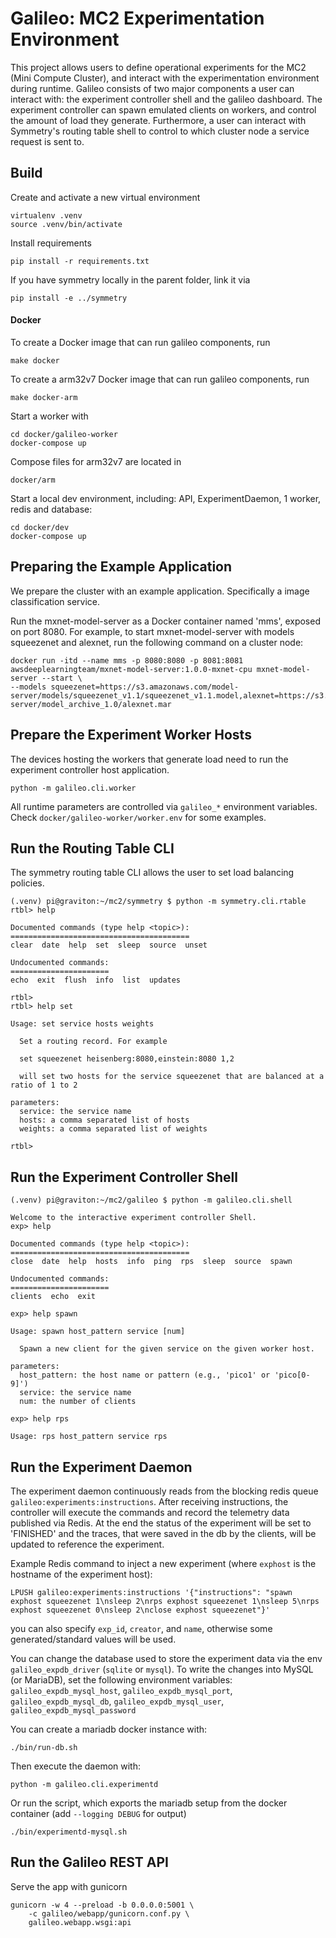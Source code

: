 Galileo: MC2 Experimentation Environment
========================================

This project allows users to define operational experiments for the MC2 (Mini Compute Cluster),
and interact with the experimentation environment during runtime.
Galileo consists of two major components a user can interact with:
the experiment controller shell and the galileo dashboard.
The experiment controller can spawn emulated clients on workers, and control the amount of load they generate.
Furthermore, a user can interact with Symmetry's routing table shell to control to which cluster node a service request
is sent to.

Build
-----

Create and activate a new virtual environment

    virtualenv .venv
    source .venv/bin/activate

Install requirements

    pip install -r requirements.txt

If you have symmetry locally in the parent folder, link it via

    pip install -e ../symmetry

#### Docker

To create a Docker image that can run galileo components, run 

    make docker
    
To create a arm32v7 Docker image that can run galileo components, run
    
    make docker-arm

Start a worker with

    cd docker/galileo-worker
    docker-compose up

Compose files for arm32v7 are located in 
    
    docker/arm
    
Start a local dev environment, including: API, ExperimentDaemon, 1 worker, redis and database:

    cd docker/dev
    docker-compose up
 
Preparing the Example Application
---------------------------------

We prepare the cluster with an example application. Specifically a image classification service.

Run the mxnet-model-server as a Docker container named 'mms', exposed on port 8080.
For example, to start mxnet-model-server with models squeezenet and alexnet, run the following command on a cluster node:

    docker run -itd --name mms -p 8080:8080 -p 8081:8081 awsdeeplearningteam/mxnet-model-server:1.0.0-mxnet-cpu mxnet-model-server --start \
    --models squeezenet=https://s3.amazonaws.com/model-server/models/squeezenet_v1.1/squeezenet_v1.1.model,alexnet=https://s3.amazonaws.com/model-server/model_archive_1.0/alexnet.mar


Prepare the Experiment Worker Hosts
-----------------------------------

The devices hosting the workers that generate load need to run the experiment controller host application.

    python -m galileo.cli.worker

All runtime parameters are controlled via `galileo_*` environment variables. Check `docker/galileo-worker/worker.env` for some examples.

Run the Routing Table CLI
-------------------------

The symmetry routing table CLI allows the user to set load balancing policies.

```
(.venv) pi@graviton:~/mc2/symmetry $ python -m symmetry.cli.rtable
rtbl> help

Documented commands (type help <topic>):
========================================
clear  date  help  set  sleep  source  unset

Undocumented commands:
======================
echo  exit  flush  info  list  updates

rtbl> 
rtbl> help set

Usage: set service hosts weights
  
  Set a routing record. For example
  
  set squeezenet heisenberg:8080,einstein:8080 1,2
  
  will set two hosts for the service squeezenet that are balanced at a ratio of 1 to 2
  
parameters:
  service: the service name
  hosts: a comma separated list of hosts
  weights: a comma separated list of weights

rtbl> 
```


Run the Experiment Controller Shell
-----------------------------------

```
(.venv) pi@graviton:~/mc2/galileo $ python -m galileo.cli.shell

Welcome to the interactive experiment controller Shell.
exp> help

Documented commands (type help <topic>):
========================================
close  date  help  hosts  info  ping  rps  sleep  source  spawn

Undocumented commands:
======================
clients  echo  exit

exp> help spawn

Usage: spawn host_pattern service [num]
  
  Spawn a new client for the given service on the given worker host.
  
parameters:
  host_pattern: the host name or pattern (e.g., 'pico1' or 'pico[0-9]')
  service: the service name
  num: the number of clients

exp> help rps

Usage: rps host_pattern service rps
```

Run the Experiment Daemon
-------------------------

The experiment daemon continuously reads from the blocking redis queue `galileo:experiments:instructions`.
After receiving instructions, the controller will execute the commands and record the telemetry data
published via Redis. At the end the status of the experiment will be set to 'FINISHED' and the traces,
that were saved in the db by the clients, will be updated to reference the experiment.

Example Redis command to inject a new experiment (where `exphost` is the hostname of the experiment host):

    LPUSH galileo:experiments:instructions '{"instructions": "spawn exphost squeezenet 1\nsleep 2\nrps exphost squeezenet 1\nsleep 5\nrps exphost squeezenet 0\nsleep 2\nclose exphost squeezenet"}'

you can also specify `exp_id`, `creator`, and `name`, otherwise some generated/standard values will be used.

You can change the database used to store the experiment data via the env `galileo_expdb_driver` (`sqlite` or `mysql`).
To write the changes into MySQL (or MariaDB), set the following environment variables:
`galileo_expdb_mysql_host`,
`galileo_expdb_mysql_port`,
`galileo_expdb_mysql_db`,
`galileo_expdb_mysql_user`,
`galileo_expdb_mysql_password`

You can create a mariadb docker instance with:

    ./bin/run-db.sh

Then execute the daemon with:

    python -m galileo.cli.experimentd

Or run the script, which exports the mariadb setup from the docker container (add `--logging DEBUG` for output)

    ./bin/experimentd-mysql.sh


Run the Galileo REST API
------------------------

Serve the app with gunicorn

    gunicorn -w 4 --preload -b 0.0.0.0:5001 \
        -c galileo/webapp/gunicorn.conf.py \
        galileo.webapp.wsgi:api
